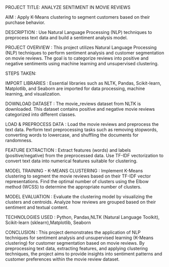 PROJECT TITLE: ANALYZE SENTIMENT IN MOVIE REVIEWS

AIM :
Apply K-Means clustering to segment customers based on their purchase behavior.

DESCRIPTION :
Use Natural Language Processing (NLP) techniques to preprocess text data and build a sentiment analysis model.

PROJECT OVERVIEW :
This project utilizes Natural Language Processing (NLP) techniques to perform sentiment analysis and customer segmentation on movie reviews. The goal is to categorize reviews into positive and negative sentiments using machine learning and unsupervised clustering.

STEPS TAKEN:

IMPORT LIBRARIES :
Essential libraries such as NLTK, Pandas, Scikit-learn, Matplotlib, and Seaborn are imported for data processing, machine learning, and visualization.

DOWNLOAD DATASET :
The movie_reviews dataset from NLTK is downloaded. This dataset contains positive and negative movie reviews categorized into different classes.

LOAD & PREPROCESS DATA :
Load the movie reviews and preprocess the text data.
Perform text preprocessing tasks such as removing stopwords, converting words to lowercase, and shuffling the documents for randomness.

FEATURE EXTRACTION :
Extract features (words) and labels (positive/negative) from the preprocessed data.
Use TF-IDF vectorization to convert text data into numerical features suitable for clustering.

MODEL TRAINING - K-MEANS CLUSTERING :
Implement K-Means clustering to segment the movie reviews based on their TF-IDF vector representations.
Find the optimal number of clusters using the Elbow method (WCSS) to determine the appropriate number of clusters.

MODEL EVALUATION :
Evaluate the clustering model by visualizing the clusters and centroids.
Analyze how reviews are grouped based on their sentiment and textual content.

TECHNOLOGIES USED :
Python, Pandas,NLTK (Natural Language Toolkit), Scikit-learn (sklearn),Matplotlib, Seaborn

CONCLUSION :
This project demonstrates the application of NLP techniques for sentiment analysis and unsupervised learning (K-Means clustering) for customer segmentation based on movie reviews. By preprocessing text data, extracting features, and applying clustering techniques, the project aims to provide insights into sentiment patterns and customer preferences within the movie review dataset.

